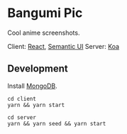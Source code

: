 # Bangumi Pic

Cool anime screenshots.

Client: [React](https://github.com/facebook/react), [Semantic UI](https://github.com/Semantic-Org/Semantic-UI-React)
Server: [Koa](https://github.com/koajs/koa)

## Development

Install [MongoDB](https://docs.mongodb.com/manual/installation/).

```
cd client
yarn && yarn start

cd server
yarn && yarn seed && yarn start
```
